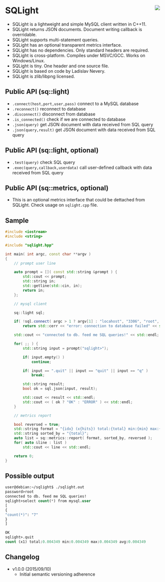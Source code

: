 SQLight <a href="https://travis-ci.org/r-lyeh/sqlight"><img src="https://api.travis-ci.org/r-lyeh/sqlight.svg?branch=master" align="right" /></a>
=======

- SQLight is a lightweight and simple MySQL client written in C++11.
- SQLight returns JSON documents. Document writing callback is overridable.
- SQLight supports multi-statement queries.
- SQLight has an optional transparent metrics interface.
- SQLight has no dependencies. Only standard headers are required.
- SQLight is cross-platform. Compiles under MSVC/GCC. Works on Windows/Linux.
- SQLight is tiny. One header and one source file.
- SQLight is based on code by Ladislav Nevery.
- SQLight is zlib/libpng licensed.

## Public API (sq::light)
- `.connect(host,port,user,pass)` connect to a MySQL database
- `.reconnect()` reconnect to database
- `.disconnect()` disconnect from database
- `.is_connected()` check if we are connected to database
- `.json(query)` get JSON document with data received from SQL query
- `.json(query,result)` get JSON document with data received from SQL query

## Public API (sq::light, optional)
- `.test(query)` check SQL query
- `.exec(query,callback,userdata)` call user-defined callback with data received from SQL query

## Public API (sq::metrics, optional)
- This is an optional metrics interface that could be dettached from SQLight. Check usage on `sqlight.cpp` file.

## Sample
```c++
#include <iostream>
#include <string>

#include "sqlight.hpp"

int main( int argc, const char **argv )
{
    // prompt user line

    auto prompt = []( const std::string &prompt ) {
        std::cout << prompt;
        std::string in;
        std::getline(std::cin, in);
        return in;
    };

    // mysql client

    sq::light sql;

    if( !sql.connect( argc > 1 ? argv[1] : "locahost", "3306", "root", prompt("password>") ) )
        return std::cerr << "error: connection to database failed" << std::endl, 0;

    std::cout << "connected to db. feed me SQL queries!" << std::endl;

    for( ;; ) {
        std::string input = prompt("sqlight>");

        if( input.empty() )
            continue;

        if( input == ".quit" || input == "quit" || input == "q" )
            break;

        std::string result;
        bool ok = sql.json(input, result);

        std::cout << result << std::endl;
        std::cout << ( ok ? "OK" : "ERROR" ) << std::endl;
    }

    // metrics report

    bool reversed = true;
    std::string format = "{idx} (x{hits}) total:{total} min:{min} max:{max} avg:{avg}";
    std::string sorted_by = "{total}";
    auto list = sq::metrics::report( format, sorted_by, reversed );
    for( auto &line : list )
        std::cout << line << std::endl;

    return 0;
}
```

## Possible output
```lisp
user@debian:~/sqlight$ ./sqlight.out
password>root
connected to db. feed me SQL queries!
sqlight>select count(*) from mysql.user
[
{
"count(*)": "7"
}
]

OK
sqlight>.quit
count (x1) total:0.004349 min:0.004349 max:0.004349 avg:0.004349
```

## Changelog
- v1.0.0 (2015/09/10)
  - Initial semantic versioning adherence


